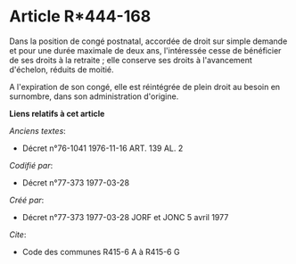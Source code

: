 # Article R*444-168

Dans la position de congé postnatal, accordée de droit sur simple demande et pour une durée maximale de deux ans,
l'intéressée cesse de bénéficier de ses droits à la retraite ; elle conserve ses droits à l'avancement d'échelon, réduits de
moitié.

A l'expiration de son congé, elle est réintégrée de plein droit au besoin en surnombre, dans son administration d'origine.

**Liens relatifs à cet article**

_Anciens textes_:

  - Décret n°76-1041 1976-11-16 ART. 139 AL. 2

_Codifié par_:

  - Décret n°77-373 1977-03-28

_Créé par_:

  - Décret n°77-373 1977-03-28 JORF et JONC 5 avril 1977

_Cite_:

  - Code des communes R415-6 A à R415-6 G
